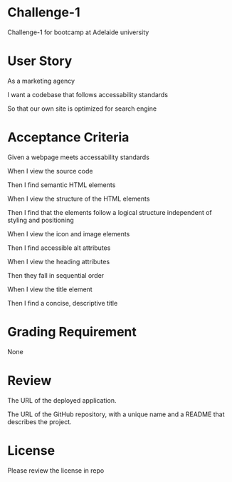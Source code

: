 # Challenge-1
Challenge-1 for bootcamp at Adelaide university

# User Story 
As a marketing agency 

I want a codebase that follows accessability standards 

So that our own site is optimized for search engine 

# Acceptance Criteria 
Given a webpage meets accessability standards

When I view the source code 

Then I find semantic HTML elements 

When I view the structure of the HTML elements 

Then I find that the elements follow a logical structure 
independent of styling and positioning 

When I view the icon and image elements 

Then I find accessible alt attributes

When I view the heading attributes

Then they fall in sequential order 

When I view the title element 

Then I find a concise, descriptive title 

# Grading Requirement 

None

# Review

The URL of the deployed application.


The URL of the GitHub repository, with a unique name and a README that describes the project.

# License

Please review the license in repo
